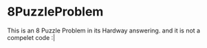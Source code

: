 # 8PuzzleProblem
This is an 8 Puzzle Problem in its Hardway answering.
and it is not a compelet code :|
